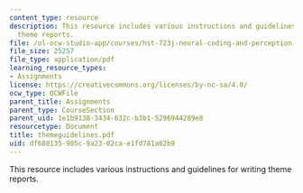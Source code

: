 ```yaml
---
content_type: resource
description: This resource includes various instructions and guidelines for writing
  theme reports.
file: /ol-ocw-studio-app/courses/hst-723j-neural-coding-and-perception-of-sound-spring-2005/df688135985c9a2382cae1fd781a62b9_themeguidelines.pdf
file_size: 25257
file_type: application/pdf
learning_resource_types:
- Assignments
license: https://creativecommons.org/licenses/by-nc-sa/4.0/
ocw_type: OCWFile
parent_title: Assignments
parent_type: CourseSection
parent_uid: 1e1b9138-3434-632c-b3b1-5296944289e8
resourcetype: Document
title: themeguidelines.pdf
uid: df688135-985c-9a23-82ca-e1fd781a62b9
---
```

This resource includes various instructions and guidelines for writing theme reports.